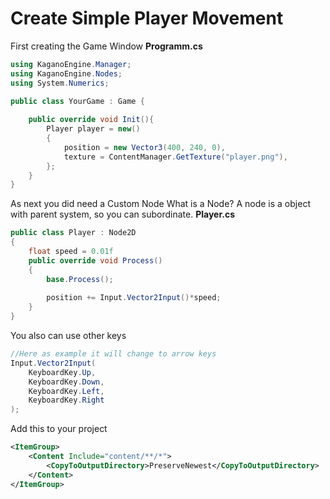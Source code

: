 ﻿# Create Simple Player Movement


First creating the Game Window
**Programm.cs**
```cs
using KaganoEngine.Manager;
using KaganoEngine.Nodes;
using System.Numerics;

public class YourGame : Game {
    
    public override void Init(){
        Player player = new()
        {
            position = new Vector3(400, 240, 0),
            texture = ContentManager.GetTexture("player.png"),
        };
    }
}

```

As next you did need a Custom Node
What is a Node? A node is a object with parent system, so you can subordinate.
**Player.cs**
```cs
public class Player : Node2D
{
    float speed = 0.01f
    public override void Process()
    {
        base.Process();
        
        position += Input.Vector2Input()*speed;
    }
}
```



You also can use other keys
```cs
//Here as example it will change to arrow keys
Input.Vector2Input(
    KeyboardKey.Up,
    KeyboardKey.Down,
    KeyboardKey.Left,
    KeyboardKey.Right
);
```

Add this to your project
```xml
<ItemGroup>
    <Content Include="content/**/*">
        <CopyToOutputDirectory>PreserveNewest</CopyToOutputDirectory>
    </Content>
</ItemGroup>
```